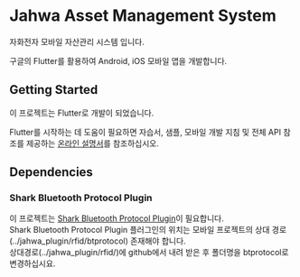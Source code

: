 # Jahwa Asset Management System

자화전자 모바일 자산관리 시스템 입니다.  
  
구글의 Flutter를 활용하여 Android, iOS 모바일 앱을 개발합니다.  

## Getting Started

이 프로젝트는 Flutter로 개발이 되었습니다.  
  
Flutter를 시작하는 데 도움이 필요하면 자습서, 샘플, 모바일 개발 지침 및 전체 API 참조를 제공하는 [온라인 설명서](https://flutter-ko.dev/docs)를 참조하십시오.  

## Dependencies
### Shark Bluetooth Protocol Plugin
이 프로젝트는 [Shark Bluetooth Protocol Plugin](https://github.com/Jahwa-IT-Team/jahwa_asset_management_system_plugin_btprotocol)이 필요합니다.  
Shark Bluetooth Protocol Plugin 플러그인의 위치는 모바일 프로젝트의 상대 경로 (../jahwa_plugin/rfid/btprotocol) 존재해야 합니다.  
상대경로(../jahwa_plugin/rfid/)에 github에서 내려 받은 후 폴더명을 btprotocol로 변경하십시요. 